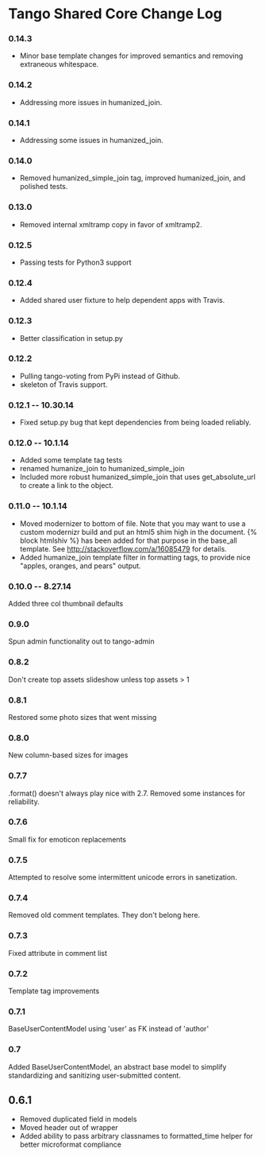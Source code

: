 # Tango Shared Core Change Log

### 0.14.3
* Minor base template changes for improved semantics and removing extraneous whitespace.

### 0.14.2
* Addressing more issues in humanized_join.

### 0.14.1
* Addressing some issues in humanized_join.

### 0.14.0
* Removed humanized_simple_join tag, improved humanized_join, and polished tests.

### 0.13.0
* Removed internal xmltramp copy in favor of xmltramp2.

### 0.12.5
* Passing tests for Python3 support

### 0.12.4
* Added shared user fixture to help dependent apps with Travis.

### 0.12.3
* Better classification in setup.py

### 0.12.2
* Pulling tango-voting from PyPi instead of Github.
* skeleton of Travis support.

### 0.12.1 -- 10.30.14
* Fixed setup.py bug that kept dependencies from being loaded reliably.

### 0.12.0 -- 10.1.14
* Added some template tag tests
* renamed humanize_join to humanized_simple_join
* Included more robust humanized_simple_join that uses get_absolute_url to create a link to the object.

### 0.11.0 -- 10.1.14
* Moved modernizer to bottom of file. Note that you may want to use a custom modernizr build and put an html5 shim high in the document. {% block htmlshiv %} has been added for that purpose in the base_all template. See http://stackoverflow.com/a/16085479 for details.
* Added humanize_join template filter in formatting tags, to provide nice "apples, oranges, and pears" output.

### 0.10.0 -- 8.27.14
Added three col thumbnail defaults

### 0.9.0
Spun admin functionality out to tango-admin

### 0.8.2
Don't create top assets slideshow unless top assets > 1

### 0.8.1
Restored some photo sizes that went missing

### 0.8.0
New column-based sizes for images

### 0.7.7
.format() doesn't always play nice with 2.7. Removed some instances for reliability.

### 0.7.6
Small fix for emoticon replacements

### 0.7.5
Attempted to resolve some intermittent unicode errors in sanetization.

### 0.7.4
Removed old comment templates. They don't belong here.

### 0.7.3
Fixed attribute in comment list

### 0.7.2
Template tag improvements

### 0.7.1
BaseUserContentModel using 'user' as FK instead of 'author'

### 0.7
Added BaseUserContentModel, an abstract base model to simplify standardizing and sanitizing user-submitted content.

## 0.6.1
* Removed duplicated field in models
* Moved header out of wrapper
* Added ability to pass arbitrary classnames to formatted_time helper for better microformat compliance
